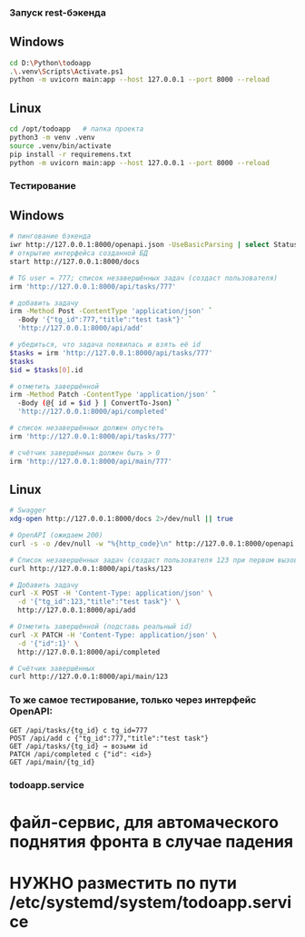 ### Запуск rest-бэкенда
## Windows

```bash
cd D:\Python\todoapp
.\.venv\Scripts\Activate.ps1
python -m uvicorn main:app --host 127.0.0.1 --port 8000 --reload
```

## Linux
```bash
cd /opt/todoapp   # папка проекта
python3 -m venv .venv
source .venv/bin/activate
pip install -r requiremens.txt
python -m uvicorn main:app --host 127.0.0.1 --port 8000 --reload
```

### Тестирование
## Windows
```bash
# пингование бэкенда
iwr http://127.0.0.1:8000/openapi.json -UseBasicParsing | select StatusCode
# открытие интерфейса созданной БД
start http://127.0.0.1:8000/docs

# TG user = 777; список незавершённых задач (создаст пользователя)
irm 'http://127.0.0.1:8000/api/tasks/777'

# добавить задачу
irm -Method Post -ContentType 'application/json' `
  -Body '{"tg_id":777,"title":"test task"}' `
  'http://127.0.0.1:8000/api/add'

# убедиться, что задача появилась и взять её id
$tasks = irm 'http://127.0.0.1:8000/api/tasks/777'
$tasks
$id = $tasks[0].id

# отметить завершённой
irm -Method Patch -ContentType 'application/json' `
  -Body (@{ id = $id } | ConvertTo-Json) `
  'http://127.0.0.1:8000/api/completed'

# список незавершённых должен опустеть
irm 'http://127.0.0.1:8000/api/tasks/777'

# счётчик завершённых должен быть > 0
irm 'http://127.0.0.1:8000/api/main/777'
```

## Linux
```bash
# Swagger
xdg-open http://127.0.0.1:8000/docs 2>/dev/null || true

# OpenAPI (ожидаем 200)
curl -s -o /dev/null -w "%{http_code}\n" http://127.0.0.1:8000/openapi.json

# Список незавершённых задач (создаст пользователя 123 при первом вызове)
curl http://127.0.0.1:8000/api/tasks/123

# Добавить задачу
curl -X POST -H 'Content-Type: application/json' \
  -d '{"tg_id":123,"title":"test task"}' \
  http://127.0.0.1:8000/api/add

# Отметить завершённой (подставь реальный id)
curl -X PATCH -H 'Content-Type: application/json' \
  -d '{"id":1}' \
  http://127.0.0.1:8000/api/completed

# Счётчик завершённых
curl http://127.0.0.1:8000/api/main/123
```

### То же самое тестирование, только через интерфейс OpenAPI:

    GET /api/tasks/{tg_id} с tg_id=777
    POST /api/add с {"tg_id":777,"title":"test task"}
    GET /api/tasks/{tg_id} → возьми id
    PATCH /api/completed с {"id": <id>}
    GET /api/main/{tg_id}


### todoapp.service
# файл-сервис, для автомаческого поднятия фронта в случае падения
# НУЖНО разместить по пути /etc/systemd/system/todoapp.service